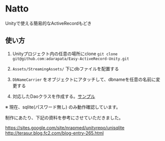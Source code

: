 Natto
=======================

Unityで使える簡易的なActiveRecordもどき

## 使い方

1. Unityプロジェクト内の任意の場所にclone `git clone git@github.com:adarapata/Easy-ActiveRecord-Unity.git`

2. `Assets/StreamingAssets/` 下にdbファイルを配置する

3. `DbNameCarrier` をオブジェクトにアタッチして、dbnameを任意の名前に変更する

4. 対応したDaoクラスを作成する。[サンプル](https://github.com/adarapata/Easy-ActiveRecord-Unity/blob/master/SampleDao.cs)

※ 現在、sqlite(パスワード無し) のみ動作確認しています。


制作にあたり、下記の資料を参考にさせていただきました。

https://sites.google.com/site/nrapmed/unityrepo/unisqlite
http://terasur.blog.fc2.com/blog-entry-265.html
